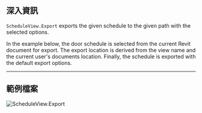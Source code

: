 ## 深入資訊
`ScheduleView.Export` exports the given schedule to the given path with the selected options.

In the example below, the door schedule is selected from the current Revit document for export. The export location is derived from the view name and the current user's documents location. Finally, the schedule is exported with the default export options.
___
## 範例檔案

![ScheduleView.Export](./Revit.Elements.Views.ScheduleView.Export_img.jpg)
